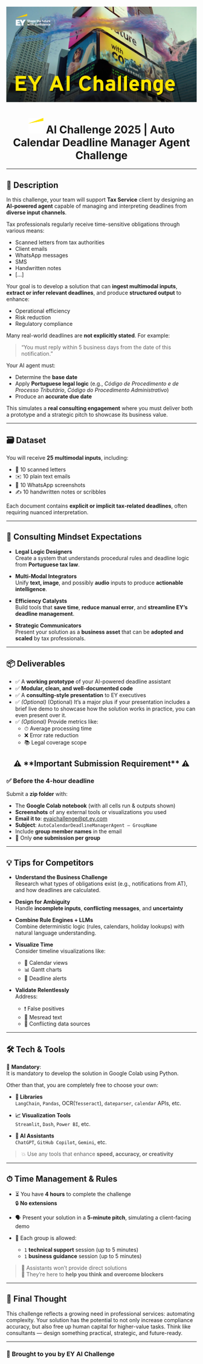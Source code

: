 ![alt text](https://github.com/EYAIChallenge/Overview/blob/main/Banner-EY-1280x640.jpg "EY AI Challenge")

<h1 align="center"> <img src="https://github.com/EYAIChallenge/Overview/blob/main/EY_Logo_Beam_RGB_White_Yellow.png" width="40" alt="Logo"/> AI Challenge 2025 | Auto Calendar Deadline Manager Agent Challenge </h1>

---

## 🧠 Description

In this challenge, your team will support **Tax Service** client by designing an **AI-powered agent** capable of managing and interpreting deadlines from **diverse input channels**.  

Tax professionals regularly receive time-sensitive obligations through various means:
- Scanned letters from tax authorities  
- Client emails  
- WhatsApp messages  
- SMS  
- Handwritten notes
- [...]

Your goal is to develop a solution that can **ingest multimodal inputs**, **extract or infer relevant deadlines**, and produce **structured output** to enhance:
- Operational efficiency  
- Risk reduction  
- Regulatory compliance  

Many real-world deadlines are **not explicitly stated**. For example:  
> “You must reply within 5 business days from the date of this notification.”

Your AI agent must:
- Determine the **base date**
- Apply **Portuguese legal logic** (e.g., *Código de Procedimento e de Processo Tributário*, *Código do Procedimento Administrativo*)  
- Produce an **accurate due date**

This simulates a **real consulting engagement** where you must deliver both a prototype and a strategic pitch to showcase its business value.

---

## 🗃️ Dataset

You will receive **25 multimodal inputs**, including:
- 📄 10 scanned letters  
- ✉️ 10 plain text emails  
- 📱 10 WhatsApp screenshots  
- ✍️ 10 handwritten notes or scribbles  

Each document contains **explicit or implicit tax-related deadlines**, often requiring nuanced interpretation.

---

## 🧭 Consulting Mindset Expectations

- **Legal Logic Designers**  
  Create a system that understands procedural rules and deadline logic from **Portuguese tax law**.

- **Multi-Modal Integrators**  
  Unify **text, image**, and possibly **audio** inputs to produce **actionable intelligence**.

- **Efficiency Catalysts**  
  Build tools that **save time**, **reduce manual error**, and **streamline EY’s deadline management**.

- **Strategic Communicators**  
  Present your solution as a **business asset** that can be **adopted and scaled** by tax professionals.

---

## 📦 Deliverables

- ✅ A **working prototype** of your AI-powered deadline assistant  
- ✅ **Modular, clean, and well-documented code**  
- ✅ A **consulting-style presentation** to EY executives  
- ✅ *(Optional)* (Optional) It’s a major plus if your presentation includes a brief live demo to showcase how the solution works in practice, you can even present over it.  
- ✅ *(Optional)* Provide metrics like:
  - ⏱ Average processing time  
  - ❌ Error rate reduction  
  - 📚 Legal coverage scope  

<h2 align="center"> ⚠️ **Important Submission Requirement** ⚠️ </h2>
<h3> ✅ Before the 4-hour deadline</h3>

Submit a **zip folder** with:
- The **Google Colab notebook** (with all cells run & outputs shown)
- **Screenshots** of any external tools or visualizations you used
- **Email it to**: [eyaichallenge@pt.ey.com](mailto:eyaichallenge@pt.ey.com)  
- **Subject**: `AutoCalendarDeadlineManagerAgent – GroupName`  
- Include **group member names** in the email  
- 📁 Only **one submission per group**

---

## 💡 Tips for Competitors

- **Understand the Business Challenge**  
  Research what types of obligations exist (e.g., notifications from AT), and how deadlines are calculated.

- **Design for Ambiguity**  
  Handle **incomplete inputs**, **conflicting messages**, and **uncertainty**

- **Combine Rule Engines + LLMs**  
  Combine deterministic logic (rules, calendars, holiday lookups) with natural language understanding.

- **Visualize Time**  
  Consider timeline visualizations like:
  - 📅 Calendar views  
  - 📊 Gantt charts  
  - 🚨 Deadline alerts  

- **Validate Relentlessly**  
  Address:
  - ❗ False positives  
  - 🤖 Mesread text  
  - 🔄 Conflicting data sources  

---

## 🛠 Tech & Tools

🚨 **Mandatory**:  
It is mandatory to develop the solution in Google Colab using Python.

Other than that, you are completely free to choose your own:

- **🔧 Libraries**  
  `LangChain`, `Pandas`, OCR(`Tesseract`), `dateparser`, `calendar` APIs, etc.

- **📈 Visualization Tools**  
  `Streamlit`, `Dash`, `Power BI`, etc.

- **🤖 AI Assistants**  
  `ChatGPT`, `GitHub Copilot`, `Gemini`, etc.

> 💥 Use any tools that enhance **speed, accuracy, or creativity**

---

## ⏱ Time Management & Rules

- ⏳ You have **4 hours** to complete the challenge  
  🔒 **No extensions**

- 🗣 Present your solution in a **5-minute pitch**, simulating a client-facing demo

- 👥 Each group is allowed:
  - `1` **technical support** session (up to 5 minutes)  
  - `1` **business guidance** session (up to 5 minutes)

> 🚫 Assistants won’t provide direct solutions  
> 🧠 They’re here to **help you think and overcome blockers**

---

## 💬 Final Thought

This challenge reflects a growing need in professional services: automating complexity. Your solution has the potential to not only increase compliance accuracy, but also free up human capital for higher-value tasks. Think like consultants — design something practical, strategic, and future-ready.

---

### 🏁 Brought to you by **EY AI Challenge**

